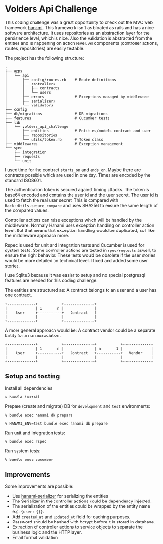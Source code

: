 # Volders Api Challenge

This coding challenge was a great opportunity to check out the MVC web framework [hanami](http://hanamirb.org). This
framework isn't as bloated as rails and has a nice software architecture. It uses repositories as an abstraction layer
for the persistence level, which is nice. Also the validation is abstracted from the entities and is happening on action
level. All components (controller actions, routes, repositories) are easily testable.

The project has the following structure:

```
.
├── apps
│   └── api
│       ├── config/routes.rb    # Route definitions
│       ├── controllers
│       │   ├── contracts
│       │   └── users
│       ├── errors              # Exceptions managed by middleware
│       ├── serializers
│       └── validators
├── config
├── db/migrations               # DB migrations
├── features                    # Cucumber tests
├── lib
│   └── volders_api_challenge
│       ├── entities            # Entities/models contract and user
│       ├── repositories
│       └── utils/token.rb      # Token class
├── middlewares                 # Exception management
└── spec
    ├── integration
    ├── requests
    └── unit
```

I used time for the contract `starts_on` and `ends_on`. Maybe there are contracts possible which are used in one day.
Times are encoded by the standard ISO8601.

The authentication token is secured against timing attacks. The token is base64 encoded and contains the user id and the
user secret. The user id is used to fetch the real user secret. This is compared with `Rack::Utils.secure_compare` and
uses SHA256 to ensure the same length of the compared values.

Controller actions can raise exceptions which will be handled by the middleware. Normaly Hanami uses exception handling
on controller action level. But that means that exception handling would be duplicated, so I like the middleware
approach more.

Rspec is used for unit and integration tests and Cucumber is used for system tests. Some controller actions are tested
in `spec/requests` aswell, to ensure the right behavior. These tests would be obsolete if the user stories would be more
detailed on technical level. I fixed and added some user stories.

I use Sqlite3 because it was easier to setup and no special postgresql features are needed for this coding challenge.

The entities are structured as: A contract belongs to an user and a user has one contract.

```
+-------------+           +--------------+
|             | 1       n |              |
|    User     +-----------+   Contract   |
|             |           |              |
+-------------+           +--------------+
```

A more general approach would be: A contract vendor could be a separate Entity for a n:m association:

```
+-------------+           +--------------+           +-------------+
|             | 1       n |              | n       1 |             |
|    User     +-----------+   Contract   +-----------+   Vendor    |
|             |           |              |           |             |
+-------------+           +--------------+           +-------------+
```


## Setup and testing

Install all dependencies

```
% bundle install
```

Prepare (create and migrate) DB for `development` and `test` environments:

```
% bundle exec hanami db prepare

% HANAMI_ENV=test bundle exec hanami db prepare
```

Run unit and integration tests:

```
% bundle exec rspec
```

Run system tests:

```
% bundle exec cucumber
```

## Improvements

Some improvements are possible:

* Use [hanami-serializer](https://github.com/davydovanton/hanami-serializer) for serializing the entities
* The Serializer in the controller actions could be dependency injected.
* The serialization of the entities could be wrapped by the entity name e.g. `{user: {}}`.
* Add `created_at` and `updated_at` field for caching purposes.
* Password should be hashed with bcrypt before it is stored in database.
* Extraction of controller actions to service objects to separate the business logic and the HTTP layer.
* Email format validation
